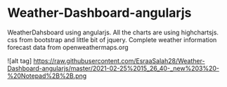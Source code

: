 # Weather-Dashboard-angularjs

WeatherDahsboard using angularjs.
 All the charts are using highchartsjs. css from bootstrap and little bit of jquery. Complete weather information forecast data from openweathermaps.org

![alt tag] https://raw.githubusercontent.com/EsraaSalah28/Weather-Dashboard-angularjs/master/2021-02-25%2015_26_40-_new%203%20-%20Notepad%2B%2B.png